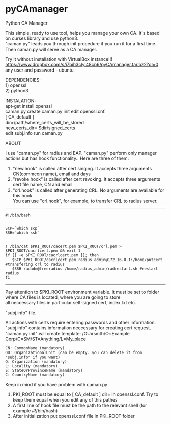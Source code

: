 pyCAmanager
===========
  
  
Python CA Manager  
  
This simple, ready to use tool, helps you manage your own CA. It`s based on curses library and use python3.  
"caman.py" leads you through init procedure if you run it for a first time. Then caman.py will serve as a CA manager.  

Try it without installation with VirtualBox instance!!!  
https://www.dropbox.com/s/i7bih3clyl48cp6/pyCAmanager.tar.bz2?dl=0  
any user and password - ubuntu

DEPENDENCIES:  
    1) openssl  
    2) python3  

INSTALATION:  
    apt-get install openssl  
    caman.py create
    caman.py init
    edit openssl.cnf.  
        [ CA_default ]  
        dir=/path/where_certs_will_be_stored  
        new_certs_dir= $dir/signed_certs  
    edit subj.info
    run caman.py
  
ABOUT  
  
I use "caman.py" for radius and EAP. "caman.py" perform only manager actions but has hook functionality.. Here are three of them:  
1) "new.hook" is called after cert singing. It accepts three arguments CN(commcon name), email and days  
2) "revoke.hook" is called after cert revoking. It accepts three arguments cert file name, CN and email  
3) "crl.hook" is called after generating CRL. No arguments are avaliable for this hook  
You can use "crl.hook", for example, to transfer CRL to radius server.  
  
  
-------------------------------  
    #!/bin/bash  
      
      
    SCP=`which scp`  
    SSH=`which ssh`  
      
      
    ! /bin/cat $PKI_ROOT/cacert.pem $PKI_ROOT/crl.pem > $PKI_ROOT/cacrlcert.pem && exit 1  
    if [[ -e $PKI_ROOT/cacrlcert.pem ]]; then  
       $SCP $PKI_ROOT/cacrlcert.pem radius_admin@172.16.0.1:/home/putcert #transfering crl to radius  
       $SSH radadm@freeradius /home/radius_admin/radrestart.sh #restart radius  
    fi  
  
-------------------------------  
  
  
Pay attention to $PKI_ROOT environment variable. It must be set to folder where CA files is located, where you are going to store  
all neccessary files in particular self-signed cert, index.txt etc.  
  
  
"subj.info" file. 
  
All actions with certs require entering passwords and other information.  
"subj.info" contains information neccessary for creating cert request. "caman.py init" will create template: /OU=smth/O=Example Corp/C=SM/ST=Anything/L=My_place  
  
  
    CN: CommonName (mandatory)  
    OU: OrganizationalUnit (can be empty. you can delete it from "subj.info" if you want)  
    O: Organization (mandatory)  
    L: Locality (mandatory)  
    S: StateOrProvinceName (mandatory)  
    C: CountryName (mandatory)  
  
  
Keep in mind if you have problem with caman.py  
1) PKI_ROOT must be equal to [ CA_default ] dir= in openssl.conf. Try to keep them equal when you edit any of this pathes  
2) A first line of hook file must be the path to the relevant shell (for example #!/bin/bash)  
3) After initialization put openssl.conf file in PKI_ROOT folder
